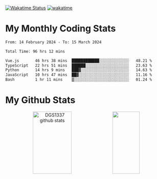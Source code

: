 [![Wakatime Status](https://github.com/noopurphalak/noopurphalak/workflows/wakatime-status-update/badge.svg)](https://github.com/noopurphalak/noopurphalak/actions/workflows/main.yml)
[![wakatime](https://wakatime.com/badge/user/80ace140-ef40-4fdd-b8ed-f3be3d2e1aea.svg)](https://wakatime.com/@80ace140-ef40-4fdd-b8ed-f3be3d2e1aea)

# My Monthly Coding Stats

<!--START_SECTION:waka-->

```txt
From: 14 February 2024 - To: 15 March 2024

Total Time: 96 hrs 12 mins

Vue.js       46 hrs 38 mins  ████████████░░░░░░░░░░░░░   48.21 %
TypeScript   22 hrs 51 mins  ██████░░░░░░░░░░░░░░░░░░░   23.63 %
Python       14 hrs 9 mins   ███▓░░░░░░░░░░░░░░░░░░░░░   14.63 %
JavaScript   10 hrs 47 mins  ██▓░░░░░░░░░░░░░░░░░░░░░░   11.16 %
Bash         1 hr 11 mins    ▒░░░░░░░░░░░░░░░░░░░░░░░░   01.24 %
```

<!--END_SECTION:waka-->

# My Github Stats
<div style="text-align: center;">
  <img width="49%" height="195px" src="https://github-readme-stats-sigma-five.vercel.app/api?username=noopurphalak&show_icons=true&count_private=true&hide_border=true&title_color=ecf2f8&icon_color=0d1117&text_color=FFFFFF&bg_color=0d1117" alt="DGS1337 github stats" />
  <img width="41%" height="195px" src="https://github-readme-stats-sigma-five.vercel.app/api/top-langs/?username=noopurphalak&layout=compact&hide_border=true&title_color=ecf2f8&text_color=FFFFFF&bg_color=0d1117" />
</div>
